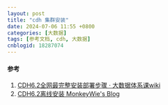 ```yaml
---
layout: post
title: "cdh 集群安装"
date: 2024-07-06 11:55 +0800
categories: [大数据]
tags: [参考文档, cdh, 大数据]
cnblogid: 18287074
---
```


#### 参考
1. [CDH6.2全网最完整安装部署步骤 · 大数据体系课wiki](http://wiki.xuwei.tech/hadoop1/cdh.html)
2. [CDH6.2离线安装 MonkeyWie's Blog](https://monkeywie.cn/2020/04/14/cdh6-2-install/)
